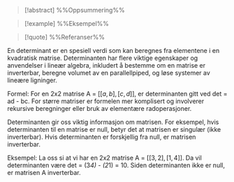 
> [!abstract] %%Oppsummering%%
> 

> [!example] %%Eksempel%%
> 

> [!quote] %%Referanser%%
>


En determinant er en spesiell verdi som kan beregnes fra elementene i en kvadratisk matrise. Determinanten har flere viktige egenskaper og anvendelser i lineær algebra, inkludert å bestemme om en matrise er inverterbar, beregne volumet av en parallellpiped, og løse systemer av lineære ligninger.

Formel: For en 2x2 matrise A = $[[a, b], [c, d]],$ er determinanten gitt ved det = ad - bc. For større matriser er formelen mer komplisert og involverer rekursive beregninger eller bruk av elementære radoperasjoner.

Determinanten gir oss viktig informasjon om matrisen. For eksempel, hvis determinanten til en matrise er null, betyr det at matrisen er singulær (ikke inverterbar). Hvis determinanten er forskjellig fra null, er matrisen inverterbar.

Eksempel: La oss si at vi har en 2x2 matrise A = $[[3, 2], [1, 4]]$. Da vil determinanten være det = (3*4) - (2*1) = 10. Siden determinanten ikke er null, er matrisen A inverterbar.